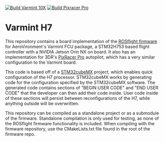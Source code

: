 [![Build Varmint 10X](https://github.com/rosflight/varmint_h7/actions/workflows/build_varmint_10X.yml/badge.svg)](https://github.com/rosflight/varmint_h7/actions/workflows/build_varmint_10X.yml) [![Build Pixracer Pro](https://github.com/rosflight/varmint_h7/actions/workflows/build_pixracer_pro.yml/badge.svg)](https://github.com/rosflight/varmint_h7/actions/workflows/build_pixracer_pro.yml)

# Varmint H7

This repository contains a board implementation of the [ROSflight firmware](https://github.com/rosflight/rosflight_firmware) for AeroVironment's Varmint FCU package, a STM32H753 based flight controller with a NVIDIA Jetson Orin NX on board. It also has an implementation for 3DR's [PixRacer Pro](https://docs.3dr.com/autopilots/pixracer-pro/) autopilot, which has a very similar configuration to the Varmint board.

This code is based off of a [STM32cubeMX](https://www.st.com/en/development-tools/stm32cubemx.html) project, which enables quick configuration of the H7 processor. STM32cubeMX works by generating code for the configuration specified by the STM32cubeMX software. The generated code contains sections of "BEGIN USER CODE" and "END USER CODE" that the developer can then add their code inside. User code inside of these sections will persist between reconfigurations of the H7, while anything outside will be overwritten.

This repository can be compiled as a standalone project or as a submodule of the firmware. Standalone compilation is only used for testing, as none of the ROSflight firmware functionality is included. When compiling with the firmware repository, use the CMakeLists.txt file found in the root of the firmware repo.
